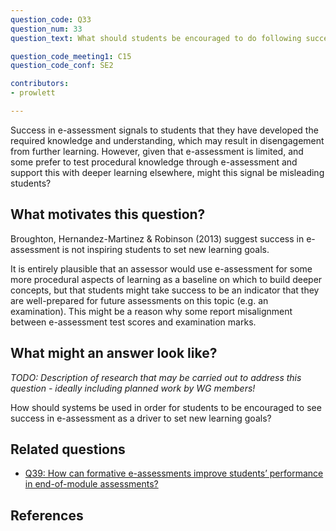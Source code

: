```yaml
---
question_code: Q33 
question_num: 33 
question_text: What should students be encouraged to do following success in e-assessment? 

question_code_meeting1: C15 
question_code_conf: SE2 

contributors: 
- prowlett

---
```

Success in e-assessment signals to students that they have developed the required knowledge and understanding, which may result in disengagement from further learning. However, given that e-assessment is limited, and some prefer to test procedural knowledge through e-assessment and support this with deeper learning elsewhere, might this signal be misleading students? 

## What motivates this question?

Broughton, Hernandez-Martinez & Robinson (2013) suggest success in e-assessment is not inspiring students to set new learning goals. 

It is entirely plausible that an assessor would use e-assessment for some more procedural aspects of learning as a baseline on which to build deeper concepts, but that students might take success to be an indicator that they are well-prepared for future assessments on this topic (e.g. an examination). This might be a reason why some report misalignment between e-assessment test scores and examination marks.

## What might an answer look like?

*TODO: Description of research that may be carried out to address this question - ideally including planned work by WG members!*

How should systems be used in order for students to be encouraged to see success in e-assessment as a driver to set new learning goals?

## Related questions

* [Q39: How can formative e-assessments improve students’ performance in end-of-module assessments?](Q39)

## References
